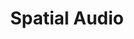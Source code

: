 ---
title: "Spatial Audio"
layout: category
permalink: /categories/spatial-audio/
author_profile: true
taxonomy: Spatial Audio
sidebar:
  nav: "categories"
---